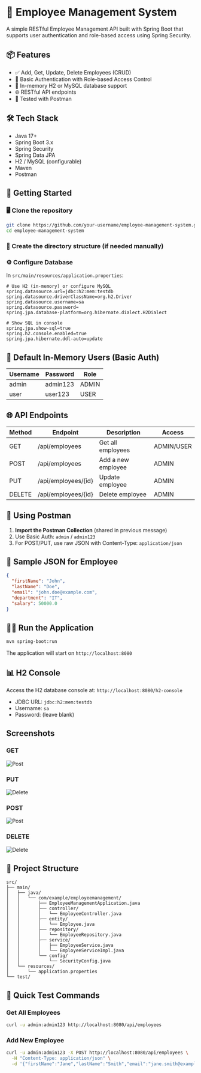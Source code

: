 # 📘 Employee Management System

A simple RESTful Employee Management API built with Spring Boot that supports user authentication and role-based access using Spring Security.

## 📦 Features

* ✅ Add, Get, Update, Delete Employees (CRUD)
* 🔐 Basic Authentication with Role-based Access Control
* 💾 In-memory H2 or MySQL database support
* 🌐 RESTful API endpoints
* 🧪 Tested with Postman

## 🛠️ Tech Stack

* Java 17+
* Spring Boot 3.x
* Spring Security
* Spring Data JPA
* H2 / MySQL (configurable)
* Maven
* Postman

## 🚀 Getting Started

### 🖥️ Clone the repository

```bash
git clone https://github.com/your-username/employee-management-system.git
cd employee-management-system
```

### 📄 Create the directory structure (if needed manually)

### ⚙️ Configure Database

In `src/main/resources/application.properties`:

```properties
# Use H2 (in-memory) or configure MySQL
spring.datasource.url=jdbc:h2:mem:testdb
spring.datasource.driverClassName=org.h2.Driver
spring.datasource.username=sa
spring.datasource.password=
spring.jpa.database-platform=org.hibernate.dialect.H2Dialect

# Show SQL in console
spring.jpa.show-sql=true
spring.h2.console.enabled=true
spring.jpa.hibernate.ddl-auto=update
```

## 🔐 Default In-Memory Users (Basic Auth)

| **Username** | **Password** | **Role** |
|--------------|--------------|----------|
| admin        | admin123     | ADMIN    |
| user         | user123      | USER     |

## 🌐 API Endpoints

| **Method** | **Endpoint**           | **Description**      | **Access**  |
|------------|------------------------|----------------------|-------------|
| GET        | /api/employees         | Get all employees    | ADMIN/USER  |
| POST       | /api/employees         | Add a new employee   | ADMIN       |
| PUT        | /api/employees/{id}    | Update employee      | ADMIN       |
| DELETE     | /api/employees/{id}    | Delete employee      | ADMIN       |

## 🧪 Using Postman

1. **Import the Postman Collection** (shared in previous message)
2. Use Basic Auth: `admin` / `admin123`
3. For POST/PUT, use raw JSON with Content-Type: `application/json`

## 📝 Sample JSON for Employee

```json
{
  "firstName": "John",
  "lastName": "Doe",
  "email": "john.doe@example.com",
  "department": "IT",
  "salary": 50000.0
}
```

## 🏃‍♂️ Run the Application

```bash
mvn spring-boot:run
```

The application will start on `http://localhost:8080`

## 📊 H2 Console

Access the H2 database console at: `http://localhost:8080/h2-console`
- JDBC URL: `jdbc:h2:mem:testdb`
- Username: `sa`
- Password: (leave blank)
## Screenshots

### GET
![Post](https://github.com/Omsaib07/JeevLIfeWorks/blob/main/week7/Screenshots/GET.png?raw=true)

### PUT
![Delete](https://github.com/Omsaib07/JeevLIfeWorks/blob/main/week7/Screenshots/PUT.png?raw=true)
### POST
![Post](https://github.com/Omsaib07/JeevLIfeWorks/blob/main/week7/Screenshots/POST.png?raw=true)

### DELETE
![Delete](https://github.com/Omsaib07/JeevLIfeWorks/blob/main/week7/Screenshots/DELETE.png?raw=true)

## 🔧 Project Structure

```
src/
├── main/
│   ├── java/
│   │   └── com/example/employeemanagement/
│   │       ├── EmployeeManagementApplication.java
│   │       ├── controller/
│   │       │   └── EmployeeController.java
│   │       ├── entity/
│   │       │   └── Employee.java
│   │       ├── repository/
│   │       │   └── EmployeeRepository.java
│   │       ├── service/
│   │       │   ├── EmployeeService.java
│   │       │   └── EmployeeServiceImpl.java
│   │       └── config/
│   │           └── SecurityConfig.java
│   └── resources/
│       └── application.properties
└── test/
```

## 🚀 Quick Test Commands

### Get All Employees
```bash
curl -u admin:admin123 http://localhost:8080/api/employees
```

### Add New Employee
```bash
curl -u admin:admin123 -X POST http://localhost:8080/api/employees \
  -H "Content-Type: application/json" \
  -d '{"firstName":"Jane","lastName":"Smith","email":"jane.smith@example.com","department":"HR","salary":45000}'
```


